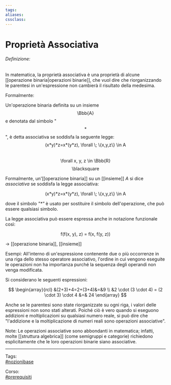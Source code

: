 ```yaml
---
tags:
aliases:
cssclass: 
---
```

# Proprietà Associativa
###### Definizione:
In matematica, la proprietà associativa è una proprietà di alcune [[operazione binaria|operazioni binarie]], che vuol dire che riorganizzando le parentesi in un'espressione non cambierà il risultato della medesima.

Formalmente:
<div class="definizione">
Un'operazione binaria definita su un insieme <span class="math display">\Bbb{A}</span> e denotata dal simbolo "<span class="math display">*</span>", è detta associativa se soddisfa la seguente legge:
<br>
	<span class="math display"> (x*y)*z=x*(y*z), \forall \; \{x,y,z\} \in A</span>
<br>
	<div class="due_uno">
		<span class="math display l">\forall x, y, z \in \Bbb{R}</span>
		<span class="math display r">\blacksquare</span>
	</div>
</div>

 Formalmente, un'[[operazione binaria]] su un [[insieme]] $A$ si dice *associativa* se soddisfa la legge associativa:

<div class="importante">
<span class="math display"> (x*y)*z=x*(y*z), \forall \; \{x,y,z\} \in A</span></div>

dove il simbolo _"$*$"_ è usato per sostituire il simbolo dell'operazione, che può essere qualsiasi simbolo.

La legge associativa può essere espressa anche in notazione funzionale così: 
<div class="importante">
<span class="math display">f(f(x, y), z) = f(x, f(y, z))</span></div>

$\rightarrow$ [[operazione binaria]], [[insieme]]

<span id="bigText" class="text_divisor">Esempi: </span>
All'interno di un'espressione contenente due o più occorrenze in una riga dello stesso operatore associativo, l'ordine in cui vengono eseguite le operazioni non ha importanza purché la sequenza degli operandi non venga modificata.

Si considerano le seguenti espressioni:

$$
\begin{array}{rcl}
&(2+3)+4=2+(3+4)&=&9
\\
&2 \cdot (3 \cdot 4) = (2 \cdot 3) \cdot 4 &=& 24
\end{array}
$$

Anche se le parentesi sono state riorganizzate su ogni riga, i valori delle espressioni non sono stati alterati. Poiché ciò è vero quando si eseguono addizioni e moltiplicazioni su qualsiasi numero reale, si può dire che "l'addizione e la moltiplicazione di numeri reali sono operazioni associative".

<span id="bigText" class="text_divisor">Note: </span>
Le operazioni associative sono abbondanti in matematica; infatti, molte [[struttura algebrica]] (come semigruppi e categorie) richiedono esplicitamente che le loro operazioni binarie siano associative.

***
Tags:  
[#nozionibase](app://obsidian.md/index.html#nozionibase)

Corso:  
[#prerequisiti](app://obsidian.md/index.html#prerequisiti)